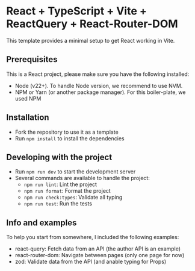 # React + TypeScript + Vite + ReactQuery + React-Router-DOM

This template provides a minimal setup to get React working in Vite.

## Prerequisites
This is a React project, please make sure you have the following installed:
- Node (v22+). To handle Node version, we recommend to use NVM.
- NPM or Yarn (or another package manager). For this boiler-plate, we used NPM

## Installation
- Fork the repository to use it as a template
- Run `npm install` to install the dependencies

## Developing with the project
- Run `npm run dev` to start the development server
- Several commands are available to handle the project:
  - `npm run lint`: Lint the project
  - `npm run format`: Format the project
  - `npm run check:types`: Validate all typing
  - `npm run test`: Run the tests

## Info and examples
To help you start from somewhere, I included the following examples:
- react-query: Fetch data from an API (the author API is an example)
- react-router-dom: Navigate between pages (only one page for now)
- zod: Validate data from the API (and anable typing for Props)
